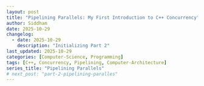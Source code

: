 ```yaml
---
layout: post
title: "Pipelining Parallels: My First Introduction to C++ Concurrency"
author: Siddham
date: 2025-10-29
changelog:
  - date: 2025-10-29
    description: "Initializing Part 2"
last_updated: 2025-10-29
categories: [Computer-Science, Programming]
tags: [C++, Concurrency, Pipelining, Computer-Architecture]
series_title: "Pipelining Parallels"
# next_post: "part-2-pipelining-paralles"
---
```

